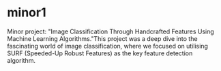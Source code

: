# minor1
Minor project: "Image Classification Through Handcrafted Features Using Machine Learning Algorithms."This project was a deep dive into the fascinating world of image classification, where we focused on utilising SURF (Speeded-Up Robust Features) as the key feature detection algorithm.  
